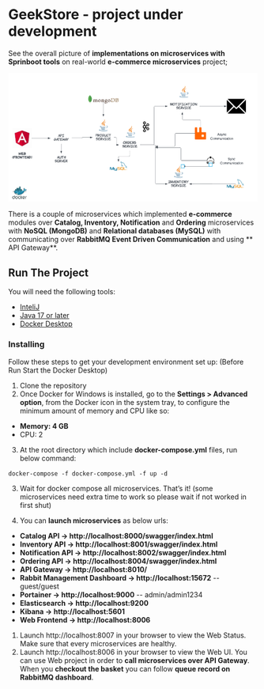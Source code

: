 # GeekStore - project under development

See the overall picture of **implementations on microservices with Sprinboot tools** on real-world **e-commerce microservices** project;

![microservices_remastered](/images/project-arch.png)

There is a couple of microservices which implemented **e-commerce** modules over **Catalog, Inventory, Notification** and **Ordering** microservices with **NoSQL (MongoDB)** and **Relational databases (MySQL)** with communicating over **RabbitMQ Event Driven Communication** and using ** API Gateway**.


## Run The Project
You will need the following tools:

* [InteliJ]()
* [Java 17 or later]()
* [Docker Desktop](https://www.docker.com/products/docker-desktop)

### Installing
Follow these steps to get your development environment set up: (Before Run Start the Docker Desktop)
1. Clone the repository
2. Once Docker for Windows is installed, go to the **Settings > Advanced option**, from the Docker icon in the system tray, to configure the minimum amount of memory and CPU like so:
* **Memory: 4 GB**
* CPU: 2
3. At the root directory which include **docker-compose.yml** files, run below command:
```
docker-compose -f docker-compose.yml -f up -d
```
3. Wait for docker compose all microservices. That’s it! (some microservices need extra time to work so please wait if not worked in first shut)

4. You can **launch microservices** as below urls:

* **Catalog API -> http://localhost:8000/swagger/index.html**
* **Inventory API -> http://localhost:8001/swagger/index.html**
* **Notification API -> http://localhost:8002/swagger/index.html**
* **Ordering API -> http://localhost:8004/swagger/index.html**
* **API Gateway -> http://localhost:8010/**
* **Rabbit Management Dashboard -> http://localhost:15672**   -- guest/guest
* **Portainer -> http://localhost:9000**   -- admin/admin1234
* **Elasticsearch -> http://localhost:9200**
* **Kibana -> http://localhost:5601**
* **Web Frontend -> http://localhost:8006**

1. Launch http://localhost:8007 in your browser to view the Web Status. Make sure that every microservices are healthy.
2. Launch http://localhost:8006 in your browser to view the Web UI. You can use Web project in order to **call microservices over API Gateway**. When you **checkout the basket** you can follow **queue record on RabbitMQ dashboard**.